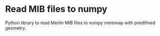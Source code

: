 # Read MIB files to numpy

Python library to read Merlin MIB files to numpy memmap with predifined geometry.
